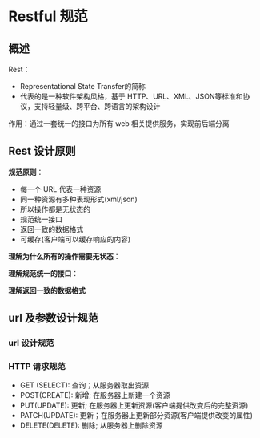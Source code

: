 # Restful 规范

## 概述

Rest：

+ Representational State Transfer的简称
+ 代表的是一种软件架构风格，基于 HTTP、URL、XML、JSON等标准和协议，支持轻量级、跨平台、跨语言的架构设计

作用：通过一套统一的接口为所有 web 相关提供服务，实现前后端分离

## Rest 设计原则

**规范原则**：

+ 每一个 URL 代表一种资源
+ 同一种资源有多种表现形式(xml/json)
+ 所以操作都是无状态的
+ 规范统一接口
+ 返回一致的数据格式
+ 可缓存(客户端可以缓存响应的内容)

**理解为什么所有的操作需要无状态**：



**理解规范统一的接口**：



**理解返回一致的数据格式**



## url 及参数设计规范

### url 设计规范

### HTTP 请求规范

+ GET (SELECT): 查询；从服务器取出资源
+ POST(CREATE): 新增; 在服务器上新建一个资源
+ PUT(UPDATE): 更新; 在服务器上更新资源(客户端提供改变后的完整资源)
+ PATCH(UPDATE): 更新；在服务器上更新部分资源(客户端提供改变的属性)
+ DELETE(DELETE): 删除; 从服务器上删除资源

